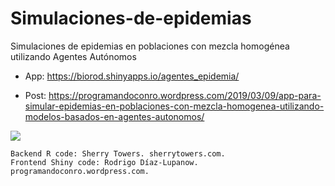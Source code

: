 # Simulaciones-de-epidemias
Simulaciones de epidemias en poblaciones con mezcla homogénea utilizando Agentes Autónomos

* App: https://biorod.shinyapps.io/agentes_epidemia/

* Post: https://programandoconro.wordpress.com/2019/03/09/app-para-simular-epidemias-en-poblaciones-con-mezcla-homogenea-utilizando-modelos-basados-en-agentes-autonomos/

<div><img src="https://raw.githubusercontent.com/progamandoconro/Simulaciones-de-epidemias/master/fotocaptura.png" /> </div>

```
Backend R code: Sherry Towers. sherrytowers.com.
Frontend Shiny code: Rodrigo Díaz-Lupanow. programandoconro.wordpress.com.
```

